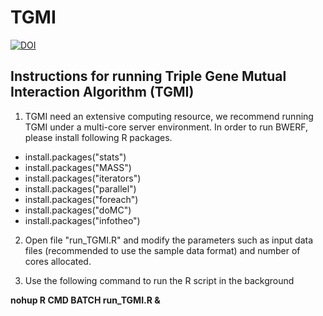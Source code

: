 # TGMI
[![DOI](https://img.shields.io/badge/DOI-10.1093%2Fbioinformatics%2Fbtw354-lightgrey.svg?style=flat-square)](https://doi.org/10.1093/nar/gky210)
## Instructions for running Triple Gene Mutual Interaction Algorithm (TGMI)

1. TGMI need an extensive computing resource, we recommend running TGMI under a multi-core server environment. In order to run BWERF, please install following R packages. 

- install.packages("stats")
- install.packages("MASS")
- install.packages("iterators")
- install.packages("parallel")
- install.packages("foreach")
- install.packages("doMC")
- install.packages("infotheo")

2. Open file "run_TGMI.R" and modify the parameters such as input data files (recommended to use the sample data format) and number of cores allocated.

3. Use the following command to run the R script in the background

**nohup R CMD BATCH run_TGMI.R &**
